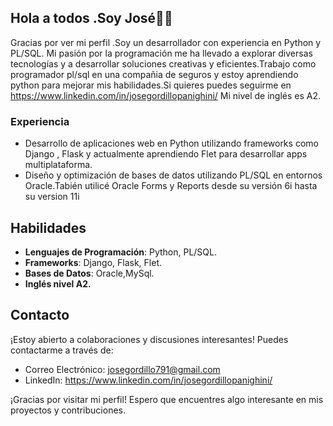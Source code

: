 ## Hola a todos .Soy José👋🚀

Gracias por ver mi perfil .Soy un desarrollador con experiencia en Python y PL/SQL. Mi pasión por la programación me ha llevado a explorar diversas tecnologías y a desarrollar soluciones creativas y eficientes.Trabajo como programador pl/sql en una compañia de seguros y estoy aprendiendo python para mejorar mis habilidades.Si quieres puedes seguirme en https://www.linkedin.com/in/josegordillopanighini/
Mi nivel de inglés es A2.

### Experiencia

- Desarrollo de aplicaciones web en Python utilizando frameworks como Django , Flask y actualmente aprendiendo Flet para desarrollar apps  multiplataforma.
- Diseño y optimización de bases de datos utilizando PL/SQL en entornos Oracle.Tabién utilicé Oracle Forms y Reports desde su versión 6i hasta su version 11i

## Habilidades

- **Lenguajes de Programación**: Python, PL/SQL.
- **Frameworks**: Django, Flask, Flet.
- **Bases de Datos**: Oracle,MySql.
- **Inglés nivel A2.**

## Contacto

¡Estoy abierto a colaboraciones y discusiones interesantes! Puedes contactarme a través de:

- Correo Electrónico: josegordillo791@gmail.com
- LinkedIn: https://www.linkedin.com/in/josegordillopanighini/ 


¡Gracias por visitar mi perfil! Espero que encuentres algo interesante en mis proyectos y contribuciones.


